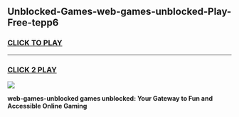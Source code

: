 
## Unblocked-Games-web-games-unblocked-Play-Free-tepp6
<h3>
<a href="https://premium76.site?title=web-games-unblocked&ref=21A">CLICK TO PLAY</a></h3>
<hr>

<h3>
<a href="https://premium76.site?title=web-games-unblocked&ref=21A">CLICK 2 PLAY</a>
  
</h3>

<a href="https://premium76.site?title=web-games-unblocked&ref=21A"><img src="https://clearcache.store/games.png"></a>


**web-games-unblocked games unblocked: Your Gateway to Fun and Accessible Online Gaming**

